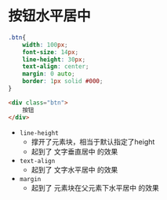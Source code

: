 # 按钮水平居中

```css
.btn{
    width: 100px;
    font-size: 14px;
    line-height: 30px;
    text-align: center;
    margin: 0 auto;
    border: 1px solid #000;
}
```
```html
<div class="btn">
    按钮
</div>
```

- `line-height`
    - 撑开了元素块，相当于默认指定了height
    - 起到了 文字垂直居中 的效果
- `text-align`
    - 起到了 文字水平居中 的效果
- `margin`
    - 起到了 元素块在父元素下水平居中 的效果
